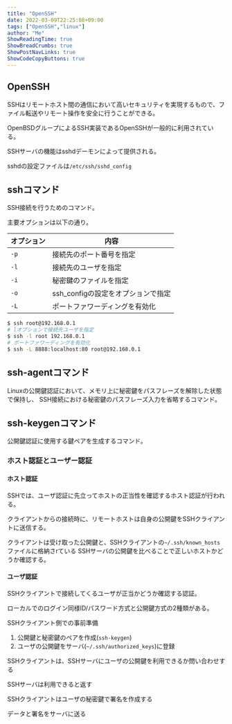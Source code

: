 ```yaml
---
title: "OpenSSH"
date: 2022-03-09T22:25:08+09:00
tags: ["OpenSSH","linux"] 
author: "Me"
ShowReadingTime: true
ShowBreadCrumbs: true
ShowPostNavLinks: true
ShowCodeCopyButtons: true
---
```


## OpenSSH

SSHはリモートホスト間の通信において高いセキュリティを実現するもので、ファイル転送やリモート操作を安全に行うことができる。

OpenBSDグループによるSSH実装であるOpenSSHが一般的に利用されている。

SSHサーバの機能はsshdデーモンによって提供される。

sshdの設定ファイルは`/etc/ssh/sshd_config`

## sshコマンド

SSH接続を行うためのコマンド。

主要オプションは以下の通り。

|オプション|内容|
|-|-|
|`-p`|接続先のポート番号を指定|
|`-l`|接続先のユーザを指定|
|`-i`|秘密鍵のファイルを指定|
|`-o`|ssh_configの設定をオプションで指定|
|`-L`|ポートファワーディングを有効化|

```bash
$ ssh root@192.168.0.1
# lオプションで接続先ユーザを指定
$ ssh -l root 192.168.0.1
# ポートファワーディングを有効化
$ ssh -L 8888:localhost:80 root@192.168.0.1
```

## ssh-agentコマンド

Linuxの公開鍵認証において、メモリ上に秘密鍵をパスフレーズを解除した状態で保持し、
SSH接続における秘密鍵のパスフレーズ入力を省略するコマンド。

## ssh-keygenコマンド

公開鍵認証に使用する鍵ペアを生成するコマンド。

### ホスト認証とユーザー認証

#### ホスト認証

SSHでは、ユーザ認証に先立ってホストの正当性を確認するホスト認証が行われる。

クライアントからの接続時に、リモートホストは自身の公開鍵をSSHクライアントに送信する。

クライアントは受け取った公開鍵と、SSHクライアントの`~/.ssh/known_hosts`ファイルに格納さrている
SSHサーバの公開鍵を比べることで正しいホストかどうか確認する。

#### ユーザ認証

SSHクライアントで接続してくるユーザが正当かどうか確認する認証。

ローカルでのログイン同様ID/パスワード方式と公開鍵方式の2種類がある。

SSHクライアント側での事前準備

 1. 公開鍵と秘密鍵のペアを作成(`ssh-keygen`)
 2. ユーザの公開鍵をサーバ(`~/.ssh/authorized_keys`)に登録

SSHクライアントは、SSHサーバにユーザの公開鍵を利用できるか問い合わせする

SSHサーバは利用できると返す

SSHクライアントはユーザの秘密鍵で署名を作成する

データと署名をサーバに送る
